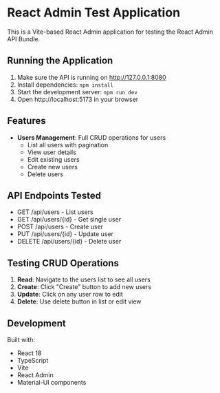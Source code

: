 # React Admin Test Application

This is a Vite-based React Admin application for testing the React Admin API Bundle.

## Running the Application

1. Make sure the API is running on http://127.0.0.1:8080
2. Install dependencies: `npm install`
3. Start the development server: `npm run dev`
4. Open http://localhost:5173 in your browser

## Features

- **Users Management**: Full CRUD operations for users
  - List all users with pagination
  - View user details
  - Edit existing users
  - Create new users
  - Delete users

## API Endpoints Tested

- GET /api/users - List users
- GET /api/users/{id} - Get single user
- POST /api/users - Create user
- PUT /api/users/{id} - Update user
- DELETE /api/users/{id} - Delete user

## Testing CRUD Operations

1. **Read**: Navigate to the users list to see all users
2. **Create**: Click "Create" button to add new users
3. **Update**: Click on any user row to edit
4. **Delete**: Use delete button in list or edit view

## Development

Built with:
- React 18
- TypeScript
- Vite
- React Admin
- Material-UI components